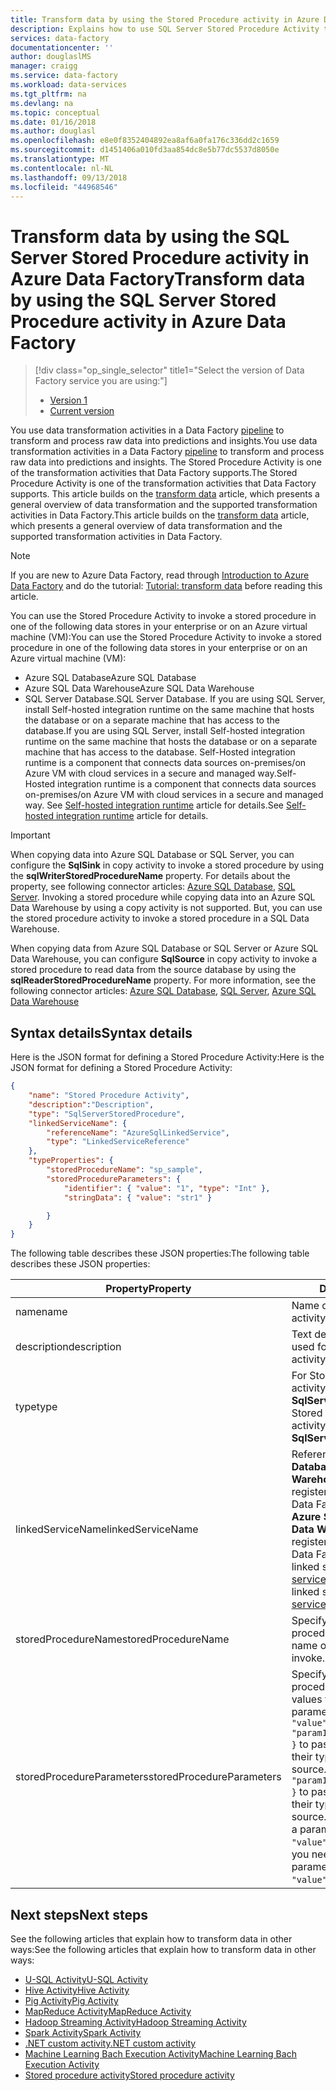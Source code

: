 ```yaml
---
title: Transform data by using the Stored Procedure activity in Azure Data Factory | Microsoft Docs
description: Explains how to use SQL Server Stored Procedure Activity to invoke a stored procedure in an Azure SQL Database/Data Warehouse from a Data Factory pipeline.
services: data-factory
documentationcenter: ''
author: douglaslMS
manager: craigg
ms.service: data-factory
ms.workload: data-services
ms.tgt_pltfrm: na
ms.devlang: na
ms.topic: conceptual
ms.date: 01/16/2018
ms.author: douglasl
ms.openlocfilehash: e8e0f8352404892ea8af6a0fa176c336dd2c1659
ms.sourcegitcommit: d1451406a010fd3aa854dc8e5b77dc5537d8050e
ms.translationtype: MT
ms.contentlocale: nl-NL
ms.lasthandoff: 09/13/2018
ms.locfileid: "44968546"
---
```

# <a name="transform-data-by-using-the-sql-server-stored-procedure-activity-in-azure-data-factory"></a><span data-ttu-id="68168-103">Transform data by using the SQL Server Stored Procedure activity in Azure Data Factory</span><span class="sxs-lookup"><span data-stu-id="68168-103">Transform data by using the SQL Server Stored Procedure activity in Azure Data Factory</span></span>
> [!div class="op_single_selector" title1="Select the version of Data Factory service you are using:"]
> * [Version 1](v1/data-factory-stored-proc-activity.md)
> * [Current version](transform-data-using-stored-procedure.md)

<span data-ttu-id="68168-106">You use data transformation activities in a Data Factory [pipeline](concepts-pipelines-activities.md) to transform and process raw data into predictions and insights.</span><span class="sxs-lookup"><span data-stu-id="68168-106">You use data transformation activities in a Data Factory [pipeline](concepts-pipelines-activities.md) to transform and process raw data into predictions and insights.</span></span> <span data-ttu-id="68168-107">The Stored Procedure Activity is one of the transformation activities that Data Factory supports.</span><span class="sxs-lookup"><span data-stu-id="68168-107">The Stored Procedure Activity is one of the transformation activities that Data Factory supports.</span></span> <span data-ttu-id="68168-108">This article builds on the [transform data](transform-data.md) article, which presents a general overview of data transformation and the supported transformation activities in Data Factory.</span><span class="sxs-lookup"><span data-stu-id="68168-108">This article builds on the [transform data](transform-data.md) article, which presents a general overview of data transformation and the supported transformation activities in Data Factory.</span></span>

> [!NOTE]
> If you are new to Azure Data Factory, read through [Introduction to Azure Data Factory](introduction.md) and do the tutorial: [Tutorial: transform data](tutorial-transform-data-spark-powershell.md) before reading this article. 

<span data-ttu-id="68168-110">You can use the Stored Procedure Activity to invoke a stored procedure in one of the following data stores in your enterprise or on an Azure virtual machine (VM):</span><span class="sxs-lookup"><span data-stu-id="68168-110">You can use the Stored Procedure Activity to invoke a stored procedure in one of the following data stores in your enterprise or on an Azure virtual machine (VM):</span></span> 

- <span data-ttu-id="68168-111">Azure SQL Database</span><span class="sxs-lookup"><span data-stu-id="68168-111">Azure SQL Database</span></span>
- <span data-ttu-id="68168-112">Azure SQL Data Warehouse</span><span class="sxs-lookup"><span data-stu-id="68168-112">Azure SQL Data Warehouse</span></span>
- <span data-ttu-id="68168-113">SQL Server Database.</span><span class="sxs-lookup"><span data-stu-id="68168-113">SQL Server Database.</span></span>  <span data-ttu-id="68168-114">If you are using SQL Server, install Self-hosted integration runtime on the same machine that hosts the database or on a separate machine that has access to the database.</span><span class="sxs-lookup"><span data-stu-id="68168-114">If you are using SQL Server, install Self-hosted integration runtime on the same machine that hosts the database or on a separate machine that has access to the database.</span></span> <span data-ttu-id="68168-115">Self-Hosted integration runtime is a component that connects data sources on-premises/on Azure VM with cloud services in a secure and managed way.</span><span class="sxs-lookup"><span data-stu-id="68168-115">Self-Hosted integration runtime is a component that connects data sources on-premises/on Azure VM with cloud services in a secure and managed way.</span></span> <span data-ttu-id="68168-116">See [Self-hosted integration runtime](create-self-hosted-integration-runtime.md) article for details.</span><span class="sxs-lookup"><span data-stu-id="68168-116">See [Self-hosted integration runtime](create-self-hosted-integration-runtime.md) article for details.</span></span>

> [!IMPORTANT]
> When copying data into Azure SQL Database or SQL Server, you can configure the **SqlSink** in copy activity to invoke a stored procedure by using the **sqlWriterStoredProcedureName** property. For details about the property, see following connector articles: [Azure SQL Database](connector-azure-sql-database.md), [SQL Server](connector-sql-server.md). Invoking a stored procedure while copying data into an Azure SQL Data Warehouse by using a copy activity is not supported. But, you can use the stored procedure activity to invoke a stored procedure in a SQL Data Warehouse. 
>
> When copying data from Azure SQL Database or SQL Server or Azure SQL Data Warehouse, you can configure **SqlSource** in copy activity to invoke a stored procedure to read data from the source database by using the **sqlReaderStoredProcedureName** property. For more information, see the following connector articles: [Azure SQL Database](connector-azure-sql-database.md), [SQL Server](connector-sql-server.md), [Azure SQL Data Warehouse](connector-azure-sql-data-warehouse.md)          

 

## <a name="syntax-details"></a><span data-ttu-id="68168-123">Syntax details</span><span class="sxs-lookup"><span data-stu-id="68168-123">Syntax details</span></span>
<span data-ttu-id="68168-124">Here is the JSON format for defining a Stored Procedure Activity:</span><span class="sxs-lookup"><span data-stu-id="68168-124">Here is the JSON format for defining a Stored Procedure Activity:</span></span>

```json
{
    "name": "Stored Procedure Activity",
    "description":"Description",
    "type": "SqlServerStoredProcedure",
    "linkedServiceName": {
        "referenceName": "AzureSqlLinkedService",
        "type": "LinkedServiceReference"
    },
    "typeProperties": {
        "storedProcedureName": "sp_sample",
        "storedProcedureParameters": {
            "identifier": { "value": "1", "type": "Int" },
            "stringData": { "value": "str1" }

        }
    }
}
```

<span data-ttu-id="68168-125">The following table describes these JSON properties:</span><span class="sxs-lookup"><span data-stu-id="68168-125">The following table describes these JSON properties:</span></span>

| <span data-ttu-id="68168-126">Property</span><span class="sxs-lookup"><span data-stu-id="68168-126">Property</span></span>                  | <span data-ttu-id="68168-127">Description</span><span class="sxs-lookup"><span data-stu-id="68168-127">Description</span></span>                              | <span data-ttu-id="68168-128">Required</span><span class="sxs-lookup"><span data-stu-id="68168-128">Required</span></span> |
| ------------------------- | ---------------------------------------- | -------- |
| <span data-ttu-id="68168-129">name</span><span class="sxs-lookup"><span data-stu-id="68168-129">name</span></span>                      | <span data-ttu-id="68168-130">Name of the activity</span><span class="sxs-lookup"><span data-stu-id="68168-130">Name of the activity</span></span>                     | <span data-ttu-id="68168-131">Yes</span><span class="sxs-lookup"><span data-stu-id="68168-131">Yes</span></span>      |
| <span data-ttu-id="68168-132">description</span><span class="sxs-lookup"><span data-stu-id="68168-132">description</span></span>               | <span data-ttu-id="68168-133">Text describing what the activity is used for</span><span class="sxs-lookup"><span data-stu-id="68168-133">Text describing what the activity is used for</span></span> | <span data-ttu-id="68168-134">No</span><span class="sxs-lookup"><span data-stu-id="68168-134">No</span></span>       |
| <span data-ttu-id="68168-135">type</span><span class="sxs-lookup"><span data-stu-id="68168-135">type</span></span>                      | <span data-ttu-id="68168-136">For Stored Procedure Activity, the activity type is **SqlServerStoredProcedure**</span><span class="sxs-lookup"><span data-stu-id="68168-136">For Stored Procedure Activity, the activity type is **SqlServerStoredProcedure**</span></span> | <span data-ttu-id="68168-137">Yes</span><span class="sxs-lookup"><span data-stu-id="68168-137">Yes</span></span>      |
| <span data-ttu-id="68168-138">linkedServiceName</span><span class="sxs-lookup"><span data-stu-id="68168-138">linkedServiceName</span></span>         | <span data-ttu-id="68168-139">Reference to the **Azure SQL Database** or **Azure SQL Data Warehouse** or **SQL Server** registered as a linked service in Data Factory.</span><span class="sxs-lookup"><span data-stu-id="68168-139">Reference to the **Azure SQL Database** or **Azure SQL Data Warehouse** or **SQL Server** registered as a linked service in Data Factory.</span></span> <span data-ttu-id="68168-140">To learn about this linked service, see [Compute linked services](compute-linked-services.md) article.</span><span class="sxs-lookup"><span data-stu-id="68168-140">To learn about this linked service, see [Compute linked services](compute-linked-services.md) article.</span></span> | <span data-ttu-id="68168-141">Yes</span><span class="sxs-lookup"><span data-stu-id="68168-141">Yes</span></span>      |
| <span data-ttu-id="68168-142">storedProcedureName</span><span class="sxs-lookup"><span data-stu-id="68168-142">storedProcedureName</span></span>       | <span data-ttu-id="68168-143">Specify the name of the stored procedure to invoke.</span><span class="sxs-lookup"><span data-stu-id="68168-143">Specify the name of the stored procedure to invoke.</span></span> | <span data-ttu-id="68168-144">Yes</span><span class="sxs-lookup"><span data-stu-id="68168-144">Yes</span></span>      |
| <span data-ttu-id="68168-145">storedProcedureParameters</span><span class="sxs-lookup"><span data-stu-id="68168-145">storedProcedureParameters</span></span> | <span data-ttu-id="68168-146">Specify the values for stored procedure parameters.</span><span class="sxs-lookup"><span data-stu-id="68168-146">Specify the values for stored procedure parameters.</span></span> <span data-ttu-id="68168-147">Use `"param1": { "value": "param1Value","type":"param1Type" }` to pass parameter values and their type supported by the data source.</span><span class="sxs-lookup"><span data-stu-id="68168-147">Use `"param1": { "value": "param1Value","type":"param1Type" }` to pass parameter values and their type supported by the data source.</span></span> <span data-ttu-id="68168-148">If you need to pass null for a parameter, use `"param1": { "value": null }` (all lower case).</span><span class="sxs-lookup"><span data-stu-id="68168-148">If you need to pass null for a parameter, use `"param1": { "value": null }` (all lower case).</span></span> | <span data-ttu-id="68168-149">No</span><span class="sxs-lookup"><span data-stu-id="68168-149">No</span></span>       |

## <a name="next-steps"></a><span data-ttu-id="68168-150">Next steps</span><span class="sxs-lookup"><span data-stu-id="68168-150">Next steps</span></span>
<span data-ttu-id="68168-151">See the following articles that explain how to transform data in other ways:</span><span class="sxs-lookup"><span data-stu-id="68168-151">See the following articles that explain how to transform data in other ways:</span></span> 

* [<span data-ttu-id="68168-152">U-SQL Activity</span><span class="sxs-lookup"><span data-stu-id="68168-152">U-SQL Activity</span></span>](transform-data-using-data-lake-analytics.md)
* [<span data-ttu-id="68168-153">Hive Activity</span><span class="sxs-lookup"><span data-stu-id="68168-153">Hive Activity</span></span>](transform-data-using-hadoop-hive.md)
* [<span data-ttu-id="68168-154">Pig Activity</span><span class="sxs-lookup"><span data-stu-id="68168-154">Pig Activity</span></span>](transform-data-using-hadoop-pig.md)
* [<span data-ttu-id="68168-155">MapReduce Activity</span><span class="sxs-lookup"><span data-stu-id="68168-155">MapReduce Activity</span></span>](transform-data-using-hadoop-map-reduce.md)
* [<span data-ttu-id="68168-156">Hadoop Streaming Activity</span><span class="sxs-lookup"><span data-stu-id="68168-156">Hadoop Streaming Activity</span></span>](transform-data-using-hadoop-streaming.md)
* [<span data-ttu-id="68168-157">Spark Activity</span><span class="sxs-lookup"><span data-stu-id="68168-157">Spark Activity</span></span>](transform-data-using-spark.md)
* [<span data-ttu-id="68168-158">.NET custom activity</span><span class="sxs-lookup"><span data-stu-id="68168-158">.NET custom activity</span></span>](transform-data-using-dotnet-custom-activity.md)
* [<span data-ttu-id="68168-159">Machine Learning Bach Execution Activity</span><span class="sxs-lookup"><span data-stu-id="68168-159">Machine Learning Bach Execution Activity</span></span>](transform-data-using-machine-learning.md)
* [<span data-ttu-id="68168-160">Stored procedure activity</span><span class="sxs-lookup"><span data-stu-id="68168-160">Stored procedure activity</span></span>](transform-data-using-stored-procedure.md)
